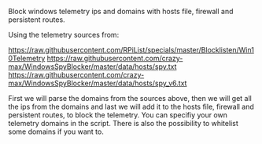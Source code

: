 Block windows telemetry ips and domains with hosts file, firewall and persistent routes. 

Using the telemetry sources from:

https://raw.githubusercontent.com/RPiList/specials/master/Blocklisten/Win10Telemetry
https://raw.githubusercontent.com/crazy-max/WindowsSpyBlocker/master/data/hosts/spy.txt
https://raw.githubusercontent.com/crazy-max/WindowsSpyBlocker/master/data/hosts/spy_v6.txt

First we will parse the domains from the sources above, then we will get all the ips from the domains and last we will add it to the hosts file, firewall and persistent routes, to block the telemetry.
You can specifiy your own telemetry domains in the script. There is also the possibility to whitelist some domains if you want to.
